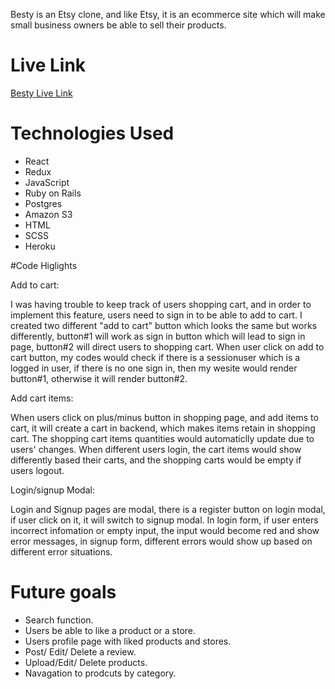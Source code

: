 
Besty is an Etsy clone, and like Etsy, it is an ecommerce site which will make small business owners be able to sell their products.

# Live Link

[Besty Live Link](https://besty-2022.herokuapp.com/)

# Technologies Used
- React
- Redux
- JavaScript
- Ruby on Rails
- Postgres
- Amazon S3
- HTML
- SCSS
- Heroku

#Code Higlights

Add to cart:

I was having trouble to keep track of users shopping cart, and in order to implement this feature, users need to sign in to be able to add to cart.
I created two different "add to cart" button which looks the same but works differently, button#1 will work as sign in button which will lead to sign in page, button#2 will direct users to shopping cart. When user click on add to cart button, my codes would check if there is a sessionuser which is a logged in user, if there is no one sign in, then my wesite would render button#1, otherwise it will render button#2.

Add cart items:

When users click on plus/minus button in shopping page, and add items to cart, it will create a cart in backend, which makes items retain in shopping cart.
The shopping cart items quantities would automaticlly update due to users' changes. When different users login, the cart items would show differently based their carts, and the shopping carts would be empty if users logout. 

Login/signup Modal:

Login and Signup pages are modal, there is a register button on login modal, if user click on it, it will switch to signup modal. In login form, if user enters incorrect infomation or empty input, the input would become red and show error messages, in signup form, different errors would show up based on different error situations.


# Future goals

- Search function.
- Users be able to like a product or a store.
- Users profile page with liked products and stores.
- Post/ Edit/ Delete a review.
- Upload/Edit/ Delete products.
- Navagation to prodcuts by category.

